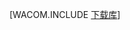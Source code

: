 <properties linkid="java-download-mac" urlDisplayName="Download for Mac" pageTitle="Download the Azure SDK for Java (Mac)" metaKeywords="Azure SDK Java, Azure Java Maven, Azure Maven, Azure plugin for Eclipse, Azure Eclipse Java" description="Download the Azure SDK for Java. Code is provided if you are set up to use Maven for build." metaCanonical="" disqusComments="1" umbracoNaviHide="1" services="" documentationCenter="Java" title="Download the Azure SDK for Java" authors="robmcm" solutions="" manager="wpickett" editor="mollybos" scriptId="" videoId="" />
<tags ms.service=""
    ms.date="02/20/2015"
    wacn.date="04/11/2015"
    />

[WACOM.INCLUDE [下载库](../includes/download_libraries.md)]

  [下载库]: ../includes/download_libraries.md
